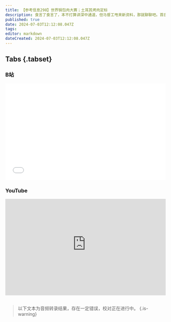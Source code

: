 ```yaml
---
title: 【参考信息298】世界锅包肉大赛；土耳其烤肉定标
description: 食言了食言了，本不打算讲深中通道，但马督工甩来新资料，那就聊聊吧。首日车流量约8万辆次，有几个是咱们观众贡献的？这条跨海通道对于这几年掉队的中山市，是难得的重新定位的机会。审计报告今年的关注度高，钱从哪儿来是重要问题，钱去哪儿了和钱怎么花的同样重要。中国人均能源消费量超过欧洲，世界石油需求何时见顶，国际能源署和欧佩克又吵起来了。吉林举办世界锅包肉大赛，有何目的？土耳其机构要为德国土耳其烤肉制定标准，能成吗？
published: true
date: 2024-07-03T12:12:08.047Z
tags: 
editor: markdown
dateCreated: 2024-07-03T12:12:08.047Z
---
```


## Tabs {.tabset}
### B站
<div style="position: relative; padding: 30% 45%;">
<iframe style="position: absolute; width: 100%; height: 100%; left: 0; top: 0;" src="//player.bilibili.com/player.html?&bvid=BV1T6421f75f&page=1&as_wide=1&high_quality=1&danmaku=1&autoplay=0" scrolling="no" border="0" frameborder="no" framespacing="0" allowfullscreen="true"></iframe>
</div>

### YouTube
<div style="position: relative; padding: 30% 45%;">
<iframe style="position: absolute; top: 0; left: 0; width: 100%; height: 100%;" src="https://www.youtube-nocookie.com/embed/YouTubeVID" title="YouTube video player" frameborder="0" allow="accelerometer; autoplay; clipboard-write; encrypted-media; gyroscope; picture-in-picture" allowfullscreen></iframe>
</div>

## 

> 以下文本为音频转录结果，存在一定错误，校对正在进行中。
{.is-warning}


